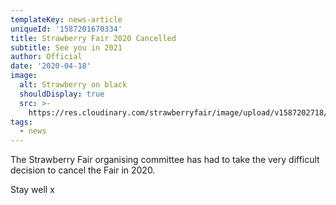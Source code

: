```yaml
---
templateKey: news-article
uniqueId: '1587201670334'
title: Strawberry Fair 2020 Cancelled
subtitle: See you in 2021
author: Official
date: '2020-04-18'
image:
  alt: Strawberry on black
  shouldDisplay: true
  src: >-
    https://res.cloudinary.com/strawberryfair/image/upload/v1587202718/News/sad-strawberry_ujijoo.jpg
tags:
  - news
---
```

The Strawberry Fair organising committee has had to take the very difficult decision to cancel the Fair in 2020.

Stay well x
